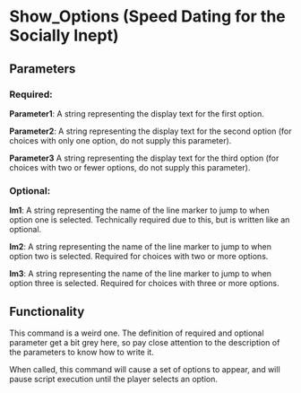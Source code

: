 # Show_Options (Speed Dating for the Socially Inept)

## Parameters

### Required:

**Parameter1**: A string representing the display text for the first option.

**Parameter2**: A string representing the display text for the second option (for choices with only one option, do not supply this parameter).

**Parameter3** A string representing the display text for the third option (for choices with two or fewer options, do not supply this parameter).

### Optional:

**lm1**: A string representing the name of the line marker to jump to when option one is selected. Technically required due to this, but is written like an optional.

**lm2**: A string representing the name of the line marker to jump to when option two is selected. Required for choices with two or more options.

**lm3**: A string representing the name of the line marker to jump to when option three is selected. Required for choices with three or more options.

## Functionality

This command is a weird one. The definition of required and optional parameter get a bit grey here, so pay close attention to the description of the parameters to know how to write it.

When called, this command will cause a set of options to appear, and will pause script execution until the player selects an option.